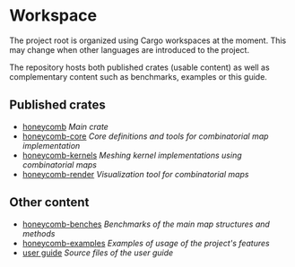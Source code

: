 # Workspace

The project root is organized using Cargo workspaces at the moment. This may change when other languages are
introduced to the project.

The repository hosts both published crates (usable content) as well as complementary content such as benchmarks,
examples or this guide.

## Published crates

- [honeycomb](honeycomb.md) *Main crate*
- [honeycomb-core](honeycomb-core.md) *Core definitions and tools for combinatorial map implementation*
- [honeycomb-kernels](honeycomb-kernels.md) *Meshing kernel implementations using combinatorial maps*
- [honeycomb-render](honeycomb-render.md) *Visualization tool for combinatorial maps*

## Other content

- [honeycomb-benches](honeycomb-benches.md) *Benchmarks of the main map structures and methods*
- [honeycomb-examples](honeycomb-examples.md) *Examples of usage of the project's features*
- [user guide](honeycomb-guide.md) *Source files of the user guide*